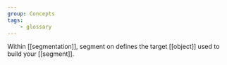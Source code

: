 ```yaml
---
group: Concepts
tags:
    - glossary
---
```

Within [[segmentation]], segment on defines the target [[object]] used to build your [[segment]].